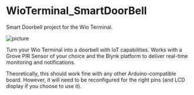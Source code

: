 # WioTerminal_SmartDoorBell
Smart Doorbell project for the Wio Terminal.

![picture](preview.jpg)

Turn your Wio Terminal into a doorbell with IoT capabilities. Works with a Grove PIR Sensor of your choice and the Blynk platform to deliver real-time monitoring and notifications.

Theoretically, this should work fine with any other Arduino-compatible board. However, it will need to be reconfigured for the right pins (and LCD display if you choose to use it).
